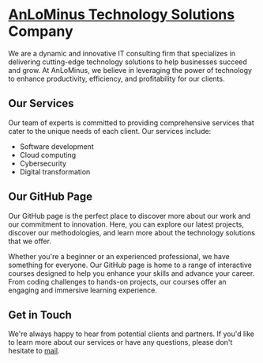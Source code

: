 # [AnLoMinus Technology Solutions](https://anlominus.com/) Company

We are a dynamic and innovative IT consulting firm that specializes in delivering cutting-edge technology solutions to help businesses succeed and grow. At AnLoMinus, we believe in leveraging the power of technology to enhance productivity, efficiency, and profitability for our clients.

## Our Services

Our team of experts is committed to providing comprehensive services that cater to the unique needs of each client. Our services include:

- Software development
- Cloud computing
- Cybersecurity
- Digital transformation

## Our GitHub Page

Our GitHub page is the perfect place to discover more about our work and our commitment to innovation. Here, you can explore our latest projects, discover our methodologies, and learn more about the technology solutions that we offer.

Whether you're a beginner or an experienced professional, we have something for everyone. Our GitHub page is home to a range of interactive courses designed to help you enhance your skills and advance your career. From coding challenges to hands-on projects, our courses offer an engaging and immersive learning experience.

## Get in Touch

We're always happy to hear from potential clients and partners. If you'd like to learn more about our services or have any questions, please don't hesitate to [mail](mailto:info@anlominus.com).

